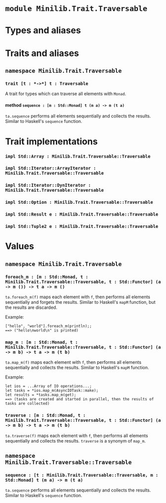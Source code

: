 # `module Minilib.Trait.Traversable`

# Types and aliases

# Traits and aliases

## `namespace Minilib.Trait.Traversable`

### `trait [t : *->*] t : Traversable`

A trait for types which can traverse all elements with `Monad`.

#### method `sequence : [m : Std::Monad] t (m a) -> m (t a)`

`ta.sequence` performs all elements sequentially and collects the results.
Similar to Haskell's `sequence` function.

# Trait implementations

### `impl Std::Array : Minilib.Trait.Traversable::Traversable`

### `impl Std::Iterator::ArrayIterator : Minilib.Trait.Traversable::Traversable`

### `impl Std::Iterator::DynIterator : Minilib.Trait.Traversable::Traversable`

### `impl Std::Option : Minilib.Trait.Traversable::Traversable`

### `impl Std::Result e : Minilib.Trait.Traversable::Traversable`

### `impl Std::Tuple2 e : Minilib.Trait.Traversable::Traversable`

# Values

## `namespace Minilib.Trait.Traversable`

### `foreach_m : [m : Std::Monad, t : Minilib.Trait.Traversable::Traversable, t : Std::Functor] (a -> m ()) -> t a -> m ()`

`ta.foreach_m(f)` maps each element with `f`, then performs all elements sequentially and forgets the results.
Similar to Haskell's `mapM` function, but the results are discarded.

Example:
```
["hello", "world"].foreach_m(println);;
==> ("hello\nworld\n" is printed)
```

### `map_m : [m : Std::Monad, t : Minilib.Trait.Traversable::Traversable, t : Std::Functor] (a -> m b) -> t a -> m (t b)`

`ta.map_m(f)` maps each element with `f`, then performs all elements sequentially and collects the results.
Similar to Haskell's `mapM` function.

Example:
```
let ios = ...Array of IO operations...;
let tasks = *ios.map_m(AsyncIOTask::make);
let results = *tasks.map_m(get);
==> (tasks are created and started in parallel, then the results of tasks are collected)
```

### `traverse : [m : Std::Monad, t : Minilib.Trait.Traversable::Traversable, t : Std::Functor] (a -> m b) -> t a -> m (t b)`

`ta.traverse(f)` maps each element with `f`, then performs all elements sequentially and collects the results.
`traverse` is a synonym of `map_m`.

## `namespace Minilib.Trait.Traversable::Traversable`

### `sequence : [t : Minilib.Trait.Traversable::Traversable, m : Std::Monad] t (m a) -> m (t a)`

`ta.sequence` performs all elements sequentially and collects the results.
Similar to Haskell's `sequence` function.